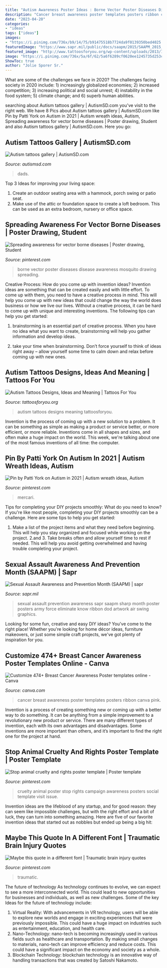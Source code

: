 ```yaml
---
title: "Autism Awareness Poster Ideas : Borne Vector Poster Diseases Disease Awareness Mosquito Drawing Spreading"
description: "Cancer breast awareness poster templates posters ribbon canva pink"
date: "2023-04-20"
categories:
- "ideas"
tags: ["ideas"]
images:
- "https://i.pinimg.com/736x/b9/14/75/b91475518b7724da9f0139350bed4025.jpg"
featuredImage: "https://www.sapr.mil/public/docs/saapm/2015/SAAPM_2015_Poster_KnowYourPart_2700x3600.jpg"
featured_image: "http://www.tattoosforyou.org/wp-content/uploads/2013/11/Autism-Tattoos-Images.png"
image: "https://i.pinimg.com/736x/5a/6f/62/5a6f6289cf0620ee1245735d253c7d52.jpg"
ShowToc: true
author: "Jolie Sporer Sr."
---
```



What are some of the challenges we face in 2020?
The challenges facing society in 2020 include: 1) increasingly globalized economies; 2) increased competition; 3) increasing political and social unrest; 4) instability in the food system; 5) climate change; and 6) superb human abilities.

	

		
searching about Autism tattoos gallery | AutismSD.com you've visit to the right web. We have 8 Pics about Autism tattoos gallery | AutismSD.com like Pin by Patti York on Autism in 2021 | Autism wreath ideas, Autism, Spreading awareness for vector borne diseases | Poster drawing, Student and also Autism tattoos gallery | AutismSD.com. Here you go:
		
    
## Autism Tattoos Gallery | AutismSD.com

<img loading=lazy src="https://autismsd.com/wp-content/uploads/2014/01/Autism-Tribute.jpg" onerror="this.onerror=null;this.src='https://tse4.mm.bing.net/th?id=OIP.kB3KOER_HVZv2YCwN059rQHaLq&amp;pid=15.1';" alt="Autism tattoos gallery | AutismSD.com">

_Source: autismsd.com_

>dads. 

	

Top 3 Ideas for improving your living space:
1. Create an outdoor seating area with a hammock, porch swing or patio seat.
2. Make use of the attic or foundation space to create a loft bedroom. This can be used as an extra bedroom, nursery or office space.

    
## Spreading Awareness For Vector Borne Diseases | Poster Drawing, Student

<img loading=lazy src="https://i.pinimg.com/736x/5a/6f/62/5a6f6289cf0620ee1245735d253c7d52.jpg" onerror="this.onerror=null;this.src='https://tse4.mm.bing.net/th?id=OIP.enCqk42LKPAw87bPQrCVxwHaJ3&amp;pid=15.1';" alt="Spreading awareness for vector borne diseases | Poster drawing, Student">

_Source: pinterest.com_

>borne vector poster diseases disease awareness mosquito drawing spreading. 

	

Creative Process: How do you come up with invention ideas?
Invention ideas are something that can be created easily and with little effort. To come up with them, you need to have a creative process in mind. This will help you come up with new ideas that could change the way the world does business or how we live our lives. Without a creative process, it can be hard to come up with unique and interesting inventions. The following tips can help you get started:
1. brainstorming is an essential part of creative process. When you have no idea what you want to create, brainstorming will help you gather information and develop ideas.

2. take your time when brainstorming. Don’t force yourself to think of ideas right away – allow yourself some time to calm down and relax before coming up with new ones.


    
## Autism Tattoos Designs, Ideas And Meaning | Tattoos For You

<img loading=lazy src="http://www.tattoosforyou.org/wp-content/uploads/2013/11/Autism-Tattoos-Images.png" onerror="this.onerror=null;this.src='https://tse4.mm.bing.net/th?id=OIP.0GJpHx_1mAh9WTX_mD9KhgHaJ4&amp;pid=15.1';" alt="Autism Tattoos Designs, Ideas and Meaning | Tattoos For You">

_Source: tattoosforyou.org_

>autism tattoos designs meaning tattoosforyou. 

	

Invention is the process of coming up with a new solution to a problem. It can be something as simple as making a product or service better, or more efficient, or more reliable. Inventions come in all shapes and sizes, and often make a huge impact on the world. This week, we're talking about one of the most famous inventions of all time: the computer.

    
## Pin By Patti York On Autism In 2021 | Autism Wreath Ideas, Autism

<img loading=lazy src="https://i.pinimg.com/736x/bf/56/af/bf56af16015fba2f6c18f26ca5ca88a7.jpg" onerror="this.onerror=null;this.src='https://tse1.mm.bing.net/th?id=OIP.jF73qE5kCbfIZS8oeAAXhwHaJ3&amp;pid=15.1';" alt="Pin by Patti York on Autism in 2021 | Autism wreath ideas, Autism">

_Source: pinterest.com_

>mercari. 

	

Tips for completing your DIY projects smoothly: What do you need to know?
If you're like most people, completing your DIY projects smoothly can be a challenge. Here are some tips to help you get started: 
1. Make a list of the project items and what they need before beginning. This will help you stay organized and focused while working on the project. 
2.аnd 3. Take breaks often and allow yourself time to rest if needed. This will help you avoid getting overwhelmed and having trouble completing your project.

    
## Sexual Assault Awareness And Prevention Month (SAAPM) | Sapr

<img loading=lazy src="https://www.sapr.mil/public/docs/saapm/2015/SAAPM_2015_Poster_KnowYourPart_2700x3600.jpg" onerror="this.onerror=null;this.src='https://tse1.mm.bing.net/th?id=OIP.UvRRcot-L7f8szk9QzqM4QHaJ4&amp;pid=15.1';" alt="Sexual Assault Awareness and Prevention Month (SAAPM) | sapr">

_Source: sapr.mil_

>sexual assault prevention awareness sapr saapm sharp month poster posters army force eliminate know ribbon dod artwork air swing graphics. 

	

Looking for some fun, creative and easy DIY ideas? You've come to the right place! Whether you're looking for home décor ideas, furniture makeovers, or just some simple craft projects, we've got plenty of inspiration for you.

    
## Customize 474+ Breast Cancer Awareness Poster Templates Online - Canva

<img loading=lazy src="https://marketplace.canva.com/MADOPt6xQdY/1/0/thumbnail_large-1/canva-grey-pink-ribbon-breast-cancer-awareness-poster-MADOPt6xQdY.jpg" onerror="this.onerror=null;this.src='https://tse3.mm.bing.net/th?id=OIP.S7X0TgQxMeKQklXaDt9izQAAAA&amp;pid=15.1';" alt="Customize 474+ Breast Cancer Awareness Poster templates online - Canva">

_Source: canva.com_

>cancer breast awareness poster templates posters ribbon canva pink. 

	

Invention is a process of creating something new or coming up with a better way to do something. It can be anything from a simple improvement to a revolutionary new product or service. There are many different types of invention, each with its own advantages and disadvantages. Some inventions are more important than others, and it’s important to find the right one for the project at hand.

    
## Stop Animal Cruelty And Rights Poster Template | Poster Template

<img loading=lazy src="https://i.pinimg.com/736x/87/14/fa/8714faf65b27735ee6a1541172141467.jpg" onerror="this.onerror=null;this.src='https://tse3.mm.bing.net/th?id=OIP.HBHLpQAT1bNrBBjVLBHA7gHaJl&amp;pid=15.1';" alt="Stop animal cruelty and rights poster template | Poster template">

_Source: pinterest.com_

>cruelty animal poster stop rights campaign awareness posters social template visit issue. 

	

Invention ideas are the lifeblood of any startup, and for good reason: they can seem like impossible challenges, but with the right effort and a bit of luck, they can turn into something amazing. Here are five of our favorite invention ideas that started out as nobbles but ended up being a big hit:

    
## Maybe This Quote In A Different Font | Traumatic Brain Injury Quotes

<img loading=lazy src="https://i.pinimg.com/736x/b9/14/75/b91475518b7724da9f0139350bed4025.jpg" onerror="this.onerror=null;this.src='https://tse1.mm.bing.net/th?id=OIP.318-VRdZKdx2basc8bJ7YQHaJ3&amp;pid=15.1';" alt="Maybe this quote in a different font | Traumatic brain injury quotes">

_Source: pinterest.com_

>traumatic. 

	

The future of technology
As technology continues to evolve, we can expect to see a more interconnected world. This could lead to new opportunities for businesses and individuals, as well as new challenges. Some of the key Ideas for the future of technology include: 
1. Virtual Reality: With advancements in VR technology, users will be able to explore new worlds and engage in exciting experiences that were previously impossible. This could have a huge impact on industries such as entertainment, education, and health care.
2. Nano-Technology: nano-tech is becoming increasingly used in various fields such as healthcare and transportation. By making small changes to materials, nano-tech can improve efficiency and reduce costs. This could have a significant impact on the economy and society as a whole. 
3. Blockchain Technology: blockchain technology is an innovative way of handling transactions that was created by Satoshi Nakamoto.


